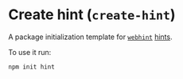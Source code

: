 # Create hint (`create-hint`)

A package initialization template for [`webhint`][webhint]
[hints][hints].

To use it run:

```bash
npm init hint
```

<!-- Link labels: -->

[hints]: https://webhint.io/docs/user-guide/concepts/hint/
[webhint]: https://webhint.io/
